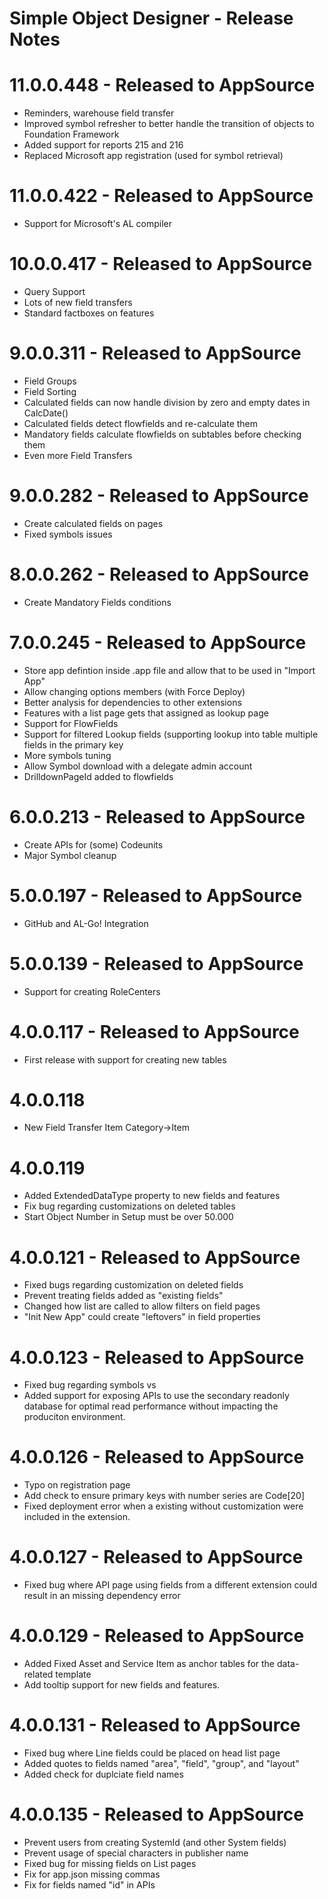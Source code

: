 Simple Object Designer - Release Notes
======================================

11.0.0.448 - Released to AppSource
==================================
* Reminders, warehouse field transfer
* Improved symbol refresher to better handle the transition of objects to Foundation Framework
* Added support for reports 215 and 216
* Replaced Microsoft app registration (used for symbol retrieval)
  
11.0.0.422 - Released to AppSource
==================================
* Support for Microsoft's AL compiler

10.0.0.417 - Released to AppSource
==================================
* Query Support
* Lots of new field transfers
* Standard factboxes on features

9.0.0.311 - Released to AppSource
=================================
* Field Groups
* Field Sorting
* Calculated fields can now handle division by zero and empty dates in CalcDate()
* Calculated fields detect flowfields and re-calculate them
* Mandatory fields calculate flowfields on subtables before checking them
* Even more Field Transfers

9.0.0.282 - Released to AppSource
=================================
* Create calculated fields on pages
* Fixed symbols issues

8.0.0.262 - Released to AppSource
=================================
* Create Mandatory Fields conditions

7.0.0.245 - Released to AppSource
=================================
* Store app defintion inside .app file and allow that to be used in "Import App"
* Allow changing options members (with Force Deploy)
* Better analysis for dependencies to other extensions
* Features with a list page gets that assigned as lookup page
* Support for FlowFields
* Support for filtered Lookup fields (supporting lookup into table multiple fields in the primary key
* More symbols tuning
* Allow Symbol download with a delegate admin account
* DrilldownPageId added to flowfields

6.0.0.213 - Released to AppSource
=================================

* Create APIs for (some) Codeunits 
* Major Symbol cleanup

5.0.0.197 - Released to AppSource
=================================
* GitHub and AL-Go! Integration

5.0.0.139 - Released to AppSource
=================================
* Support for creating RoleCenters

4.0.0.117 - Released to AppSource
=================================
* First release with support for creating new tables

4.0.0.118
=========
* New Field Transfer Item Category->Item

4.0.0.119
=========
* Added ExtendedDataType property to new fields and features
* Fix bug regarding customizations on deleted tables
* Start Object Number in Setup must be over 50.000

4.0.0.121 - Released to AppSource
=================================
* Fixed bugs regarding customization on deleted fields
* Prevent treating fields added as "existing fields"
* Changed how list are called to allow filters on field pages
* "Init New App" could create "leftovers" in field properties

4.0.0.123 - Released to AppSource
=================================
* Fixed bug regarding symbols vs
* Added support for exposing APIs to use the secondary readonly database for optimal read performance without impacting the produciton environment.

4.0.0.126 - Released to AppSource
=================================
* Typo on registration page
* Add check to ensure primary keys with number series are Code[20]
* Fixed deployment error when a existing without customization were included in the extension.

4.0.0.127 - Released to AppSource
=================================
* Fixed bug where API page using fields from a different extension could result in an missing dependency error

4.0.0.129 - Released to AppSource
=================================
* Added Fixed Asset and Service Item as anchor tables for the data-related template
* Add tooltip support for new fields and features.

4.0.0.131 - Released to AppSource
=================================
* Fixed bug where Line fields could be placed on head list page
* Added quotes to fields named "area", "field", "group", and "layout"
* Added check for duplciate field names

4.0.0.135 - Released to AppSource
=================================
* Prevent users from creating SystemId (and other System fields)
* Prevent usage of special characters in publisher name
* Fixed bug for missing fields on List pages
* Fix for app.json missing commas
* Fix for fields named "id" in APIs

